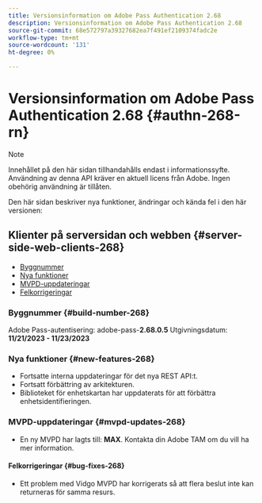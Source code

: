 ```yaml
---
title: Versionsinformation om Adobe Pass Authentication 2.68
description: Versionsinformation om Adobe Pass Authentication 2.68
source-git-commit: 68e572797a39327682ea7f491ef2109374fadc2e
workflow-type: tm+mt
source-wordcount: '131'
ht-degree: 0%

---
```


# Versionsinformation om Adobe Pass Authentication 2.68 {#authn-268-rn}

>[!NOTE]
>
>Innehållet på den här sidan tillhandahålls endast i informationssyfte. Användning av denna API kräver en aktuell licens från Adobe. Ingen obehörig användning är tillåten.

Den här sidan beskriver nya funktioner, ändringar och kända fel i den här versionen:

## Klienter på serversidan och webben {#server-side-web-clients-268}

* [Byggnummer](#build-number-268)
* [Nya funktioner](#new-features-268)
* [MVPD-uppdateringar](#mvpd-updates-268)
* [Felkorrigeringar](#bug-fixes-268)

### Byggnummer {#build-number-268}

Adobe Pass-autentisering: adobe-pass-**2.68.0.5**
Utgivningsdatum: **11/21/2023 - 11/23/2023**

### Nya funktioner {#new-features-268}

* Fortsatte interna uppdateringar för det nya REST API:t.
* Fortsatt förbättring av arkitekturen.
* Biblioteket för enhetskartan har uppdaterats för att förbättra enhetsidentifieringen.

### MVPD-uppdateringar {#mvpd-updates-268}

* En ny MVPD har lagts till: **MAX**. Kontakta din Adobe TAM om du vill ha mer information.

#### Felkorrigeringar {#bug-fixes-268}

* Ett problem med Vidgo MVPD har korrigerats så att flera beslut inte kan returneras för samma resurs.
